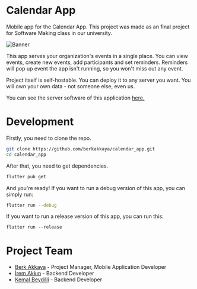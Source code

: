 # Calendar App

Mobile app for the Calendar App. This project was made as an final project for Software Making class in our university.

![Banner](https://github.com/berkakkaya/calendar_app/assets/31767631/5c9ab735-3ed8-4b2d-9751-723190261977)

This app serves your organization's events in a single place. You can view events, create new events, add participants
and set reminders. Reminders will pop up event the app isn't running, so you won't miss out any event.

Project itself is self-hostable. You can deploy it to any server you want. You will own your own data - not someone else,
even us.

You can see the server software of this application [here.](https://github.com/berkakkaya/calendar_app_server)

# Development

Firstly, you need to clone the repo.
```bash
git clone https://github.com/berkakkaya/calendar_app.git
cd calendar_app
```

After that, you need to get dependencies.
```bash
flutter pub get
```

And you're ready! If you want to run a debug version of this app, you can simply run:
```bash
flutter run --debug
```

If you want to run a release version of this app, you can run this:
```
flutter run --release
```

# Project Team
- [Berk Akkaya](https://github.com/berkakkaya) - Project Manager, Mobile Application Developer
- [İrem Akkın](https://github.com/iremakkin) - Backend Developer
- [Kemal Beydilli](https://github.com/beydillik) - Backend Developer
